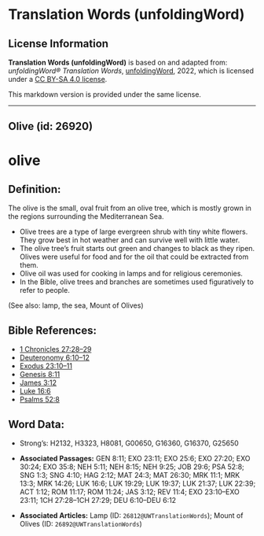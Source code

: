 # Translation Words (unfoldingWord)

## License Information

**Translation Words (unfoldingWord)** is based on and adapted from: _unfoldingWord® Translation Words_, [unfoldingWord](https://unfoldingword.org/utw), 2022, which is licensed under a [CC BY-SA 4.0 license](https://creativecommons.org/licenses/by-sa/4.0/legalcode.en).

This markdown version is provided under the same license.



--------------------------------

## Olive (id: 26920)

olive
=====

Definition:
-----------

The olive is the small, oval fruit from an olive tree, which is mostly grown in the regions surrounding the Mediterranean Sea.

* Olive trees are a type of large evergreen shrub with tiny white flowers. They grow best in hot weather and can survive well with little water.
* The olive tree’s fruit starts out green and changes to black as they ripen. Olives were useful for food and for the oil that could be extracted from them.
* Olive oil was used for cooking in lamps and for religious ceremonies.
* In the Bible, olive trees and branches are sometimes used figuratively to refer to people.

(See also: lamp, the sea, Mount of Olives)

Bible References:
-----------------

* [1 Chronicles 27:28–29](https://ref.ly/1Chr27:28-1Chr27:29)
* [Deuteronomy 6:10–12](https://ref.ly/Deut6:10-Deut6:12)
* [Exodus 23:10–11](https://ref.ly/Exod23:10-Exod23:11)
* [Genesis 8:11](https://ref.ly/Gen8:11)
* [James 3:12](https://ref.ly/Jas3:12)
* [Luke 16:6](https://ref.ly/Luke16:6)
* [Psalms 52:8](https://ref.ly/Ps52:8)

Word Data:
----------

* Strong’s: H2132, H3323, H8081, G00650, G16360, G16370, G25650

* **Associated Passages:** GEN 8:11; EXO 23:11; EXO 25:6; EXO 27:20; EXO 30:24; EXO 35:8; NEH 5:11; NEH 8:15; NEH 9:25; JOB 29:6; PSA 52:8; SNG 1:3; SNG 4:10; HAG 2:12; MAT 24:3; MAT 26:30; MRK 11:1; MRK 13:3; MRK 14:26; LUK 16:6; LUK 19:29; LUK 19:37; LUK 21:37; LUK 22:39; ACT 1:12; ROM 11:17; ROM 11:24; JAS 3:12; REV 11:4; EXO 23:10–EXO 23:11; 1CH 27:28–1CH 27:29; DEU 6:10–DEU 6:12
* **Associated Articles:** Lamp (ID: `26812@UWTranslationWords`); Mount of Olives (ID: `26892@UWTranslationWords`)

